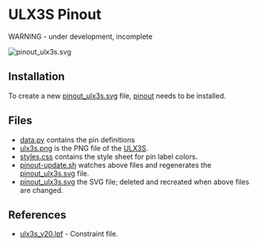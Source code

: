 # ULX3S Pinout

WARNING - under development, incomplete

![pinout_ulx3s.svg](./pinout_ulx3s.svg)

## Installation

To create a new [pinout_ulx3s.svg](./pinout_ulx3s.svg) file, [pinout](https://pinout.readthedocs.io/) needs to be installed.

## Files

- [data.py](./data.py) contains the pin definitions
- [ulx3s.png](./ulx3s.png) is the PNG file of the [ULX3S](https://radiona.org/ulx3s/).
- [styles.css](./styles.css) contains the style sheet for pin label colors.
- [pinout-update.sh](./pinout-update.sh) watches above files and regenerates the [pinout_ulx3s.svg](./pinout_ulx3s.svg) file.
- [pinout_ulx3s.svg](./pinout_ulx3s.svg) the SVG file; deleted and recreated when above files are changed.

## References

- [ulx3s_v20.lpf](https://github.com/emard/ulx3s/blob/master/doc/constraints/ulx3s_v20.lpf) - Constraint file.
